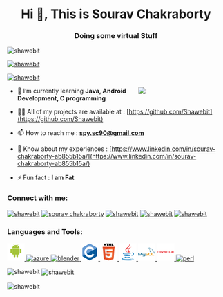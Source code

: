 <h1 align="center">Hi 👋, This is Sourav Chakraborty</h1>
<h3 align="center">Doing some virtual Stuff</h3>

<p align="left"> <img src="https://komarev.com/ghpvc/?username=shawebit&label=Profile%20views&color=0e75b6&style=flat" alt="shawebit" /> </p>

<p align="left"> <a href="https://github.com/ryo-ma/github-profile-trophy"><img src="https://github-profile-trophy.vercel.app/?username=shawebit" alt="shawebit" /></a> </p>

<p align="left"> <a href="https://twitter.com/shawebit" target="blank"><img src="https://img.shields.io/twitter/follow/shawebit?logo=twitter&style=for-the-badge" alt="shawebit" /></a> </p>

<img align= "right" width="200" src="https://dribbble.com/shots/16381030-Porsche-911.gif">

- 🌱 I’m currently learning **Java, Android Development, C programming**

- 👨‍💻 All of my projects are available at : [https://github.com/Shawebit](https://github.com/Shawebit)

- 📫 How to reach me : **spy.sc90@gmail.com**

- 📄 Know about my experiences : [https://www.linkedin.com/in/sourav-chakraborty-ab855b15a/](https://www.linkedin.com/in/sourav-chakraborty-ab855b15a/)

- ⚡ Fun fact : **I am Fat**

<h3 align="left">Connect with me:</h3>
<p align="left">
<a href="https://twitter.com/shawebit" target="blank"><img align="center" src="https://raw.githubusercontent.com/rahuldkjain/github-profile-readme-generator/master/src/images/icons/Social/twitter.svg" alt="shawebit" height="30" width="40" /></a>
<a href="https://linkedin.com/in/sourav chakraborty" target="blank"><img align="center" src="https://raw.githubusercontent.com/rahuldkjain/github-profile-readme-generator/master/src/images/icons/Social/linked-in-alt.svg" alt="sourav chakraborty" height="30" width="40" /></a>
<a href="https://instagram.com/shawebit" target="blank"><img align="center" src="https://raw.githubusercontent.com/rahuldkjain/github-profile-readme-generator/master/src/images/icons/Social/instagram.svg" alt="shawebit" height="30" width="40" /></a>
<a href="https://www.youtube.com/c/shawebit" target="blank"><img align="center" src="https://raw.githubusercontent.com/rahuldkjain/github-profile-readme-generator/master/src/images/icons/Social/youtube.svg" alt="shawebit" height="30" width="40" /></a>
<a href="https://www.hackerearth.com/shawebit" target="blank"><img align="center" src="https://raw.githubusercontent.com/rahuldkjain/github-profile-readme-generator/master/src/images/icons/Social/hackerearth.svg" alt="shawebit" height="30" width="40" /></a>
</p>

<h3 align="left">Languages and Tools:</h3>
<p align="left"> <a href="https://developer.android.com" target="_blank" rel="noreferrer"> <img src="https://raw.githubusercontent.com/devicons/devicon/master/icons/android/android-original-wordmark.svg" alt="android" width="40" height="40"/> </a> <a href="https://azure.microsoft.com/en-in/" target="_blank" rel="noreferrer"> <img src="https://www.vectorlogo.zone/logos/microsoft_azure/microsoft_azure-icon.svg" alt="azure" width="40" height="40"/> </a> <a href="https://www.blender.org/" target="_blank" rel="noreferrer"> <img src="https://download.blender.org/branding/community/blender_community_badge_white.svg" alt="blender" width="40" height="40"/> </a> <a href="https://www.cprogramming.com/" target="_blank" rel="noreferrer"> <img src="https://raw.githubusercontent.com/devicons/devicon/master/icons/c/c-original.svg" alt="c" width="40" height="40"/> </a> <a href="https://www.w3.org/html/" target="_blank" rel="noreferrer"> <img src="https://raw.githubusercontent.com/devicons/devicon/master/icons/html5/html5-original-wordmark.svg" alt="html5" width="40" height="40"/> </a> <a href="https://www.java.com" target="_blank" rel="noreferrer"> <img src="https://raw.githubusercontent.com/devicons/devicon/master/icons/java/java-original.svg" alt="java" width="40" height="40"/> </a> <a href="https://www.mysql.com/" target="_blank" rel="noreferrer"> <img src="https://raw.githubusercontent.com/devicons/devicon/master/icons/mysql/mysql-original-wordmark.svg" alt="mysql" width="40" height="40"/> </a> <a href="https://www.oracle.com/" target="_blank" rel="noreferrer"> <img src="https://raw.githubusercontent.com/devicons/devicon/master/icons/oracle/oracle-original.svg" alt="oracle" width="40" height="40"/> </a> <a href="https://www.perl.org/" target="_blank" rel="noreferrer"> <img src="https://api.iconify.design/logos-perl.svg" alt="perl" width="40" height="40"/> </a> </p>

<p><img align="left" src="https://github-readme-stats.vercel.app/api/top-langs?username=shawebit&show_icons=true&locale=en&layout=compact" alt="shawebit" /></p>

<p>&nbsp;<img align="center" src="https://github-readme-stats.vercel.app/api?username=shawebit&show_icons=true&locale=en" alt="shawebit" /></p>

<p><img align="center" src="https://github-readme-streak-stats.herokuapp.com/?user=shawebit&" alt="shawebit" /></p>

